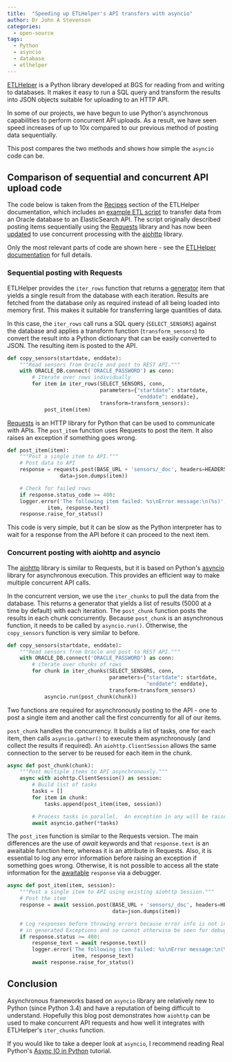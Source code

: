 ```yaml
---
title:  "Speeding up ETLHelper's API transfers with asyncio"
author: Dr John A Stevenson
categories:
  - open-source
tags:
  - Python
  - asyncio
  - database
  - etlhelper
---
```


[ETLHelper](https://pypi.org/project/etlhelper/) is a Python library developed at BGS for reading from and writing to databases.
It makes it easy to run a SQL query and transform the results into JSON objects suitable for uploading to an HTTP API.

In some of our projects, we have begun to use Python's asynchronous capabilities to perform
concurrent API uploads.
As a result, we have seen speed increases of up to 10x compared to
our previous method of posting data sequentially.

This post compares the two methods and shows how simple the `asyncio` code can
be.


## Comparison of sequential and concurrent API upload code

The code below is taken from the
[Recipes](https://github.com/BritishGeologicalSurvey/etlhelper#recipes) section
of the ETLHelper documentation, which includes an [example ETL
script](https://github.com/BritishGeologicalSurvey/etlhelper#database-to-api--nosql-copy-etl-script-template)
to transfer data from an Oracle database to an ElasticSearch API.
The script originally described posting items sequentially using the
[Requests](https://docs.python-requests.org/en/master/) library and has now been [updated](https://github.com/BritishGeologicalSurvey/etlhelper/compare/13cd104..f7cfc0b) to use concurrent processing with the [aiohttp](https://docs.aiohttp.org/en/stable/) library.

Only the most relevant parts of code are shown here - see the [ETLHelper
documentation](https://realpython.com/introduction-to-python-generators/) for full details.


### Sequential posting with Requests

ETLHelper provides the `iter_rows` function that returns
a [generator](https://realpython.com/introduction-to-python-generators/) item
that yields a single result from the database with each iteration.
Results are fetched from the database only as required instead of all being loaded into
memory first.
This makes it suitable for transferring large quantities of data.

In this case, the `iter_rows` call runs a SQL query (`SELECT_SENSORS`) against
the database and applies a transform function (`transform_sensors`) to convert
the result into a Python dictionary that can be easily converted to JSON.  The
resulting item is posted to the API.


```python
def copy_sensors(startdate, enddate):
    """Read sensors from Oracle and post to REST API."""
    with ORACLE_DB.connect('ORACLE_PASSWORD') as conn:
        # Iterate over rows individually
        for item in iter_rows(SELECT_SENSORS, conn,
                              parameters={"startdate": startdate,
                                          "enddate": enddate},
                              transform=transform_sensors):
            post_item(item)
```

[Requests](https://docs.python-requests.org/en/latest/) is an HTTP library for Python that can be used to communicate with APIs.
The `post_item` function uses Requests to post the item.
It also raises an exception if something goes wrong.

```python
def post_item(item):
    """Post a single item to API."""
    # Post data to API
    response = requests.post(BASE_URL + 'sensors/_doc', headers=HEADERS,
			     data=json.dumps(item))

    # Check for failed rows
    if response.status_code >= 400:
	logger.error('The following item failed: %s\nError message:\n(%s)',
		     item, response.text)
	response.raise_for_status()
```

This code is very simple, but it can be slow as the Python interpreter has to
wait for a response from the API before it can proceed to the next item.


### Concurrent posting with aiohttp and asyncio

The [aiohttp](https://docs.aiohttp.org/en/stable/) library is similar to Requests, but it is based on Python's [asyncio](https://docs.python.org/3/library/asyncio.html) library for asynchronous execution.
This provides an efficient way to make multiple concurrent API calls.

In the concurrent version, we use the `iter_chunks` to pull the data from the
database.
This returns a generator that yields a list of results (5000 at a time by
default) with each iteration.
The `post_chunk` function posts the results in each chunk concurrently.
Because `post_chunk` is an asynchronous function, it needs to be called by `asyncio.run()`.
Otherwise, the `copy_sensors` function is very similar to before.


```python
def copy_sensors(startdate, enddate):
    """Read sensors from Oracle and post to REST API."""
    with ORACLE_DB.connect('ORACLE_PASSWORD') as conn:
        # iterate over chunks of rows
        for chunk in iter_chunks(SELECT_SENSORS, conn,
                                 parameters={"startdate": startdate,
                                             "enddate": enddate},
                                 transform=transform_sensors)
            asyncio.run(post_chunk(chunk))
```

Two functions are required for asynchronously posting to the API - one to post a single item
and another call the first concurrently for all of our items.

`post_chunk` handles the concurrency.
It builds a list of tasks, one for each item, then calls `asyncio.gather()` to execute them asynchronously (and collect
the results if required).
An `aiohttp.ClientSession` allows the same connection to the server to be reused for each item in the chunk.

```python
async def post_chunk(chunk):
    """Post multiple items to API asynchronously."""
    async with aiohttp.ClientSession() as session:
        # Build list of tasks
        tasks = []
        for item in chunk:
            tasks.append(post_item(item, session))

        # Process tasks in parallel.  An exception in any will be raised.
        await asyncio.gather(*tasks)
```

The `post_item` function is similar to the Requests version.
The main differences are the use of _await_ keywords and that `response.text`
is an awaitable function here, whereas it is an attribute in Requests.
Also, it is essential to log any error information before raising an
exception if something goes wrong.
Otherwise, it is not possible to access all the state information for the [awaitable](https://docs.python.org/3/library/asyncio-task.html#awaitables) `response` via a debugger.

```python
async def post_item(item, session):
    """Post a single item to API using existing aiohttp Session."""
    # Post the item
    response = await session.post(BASE_URL + 'sensors/_doc', headers=HEADERS,
                                  data=json.dumps(item))

    # Log responses before throwing errors because error info is not included
    # in generated Exceptions and so cannot otherwise be seen for debugging.
    if response.status >= 400:
        response_text = await response.text()
        logger.error('The following item failed: %s\nError message:\n(%s)',
                     item, response_text)
        await response.raise_for_status()
```

## Conclusion

Asynchronous frameworks based on `asyncio` library are relatively new to Python (since Python 3.4) and have
a reputation of being difficult to understand.
Hopefully this blog post demonstrates how `aiohttp` can be used to make concurrent API requests and how well it
integrates with ETLHelper's `iter_chunks` function.

If you would like to take a deeper look at `asyncio`, I recommend reading
Real Python's [Async IO in Python](https://realpython.com/async-io-python/)
tutorial.
